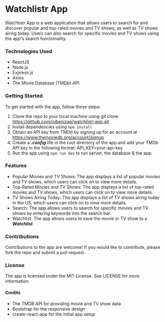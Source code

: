 # Watchlistr App

Watchlistr App is a web application that allows users to search for and discover popular and top-rated movies and TV shows, as well as TV shows airing today. Users can also search for specific movies and TV shows using the app's search functionality.

### Technologies Used
* ReactJS
* Node.js
* Express.js
* Axios
* The Movie Database (TMDb) API

### Getting Started

To get started with the app, follow these steps:

1. Clone the repo to your local machine using git clone https://github.com/rubenizag/watchlistr-app.git
2. Install dependencies using ```npm install```
3. Obtain an API key from TMDb by signing up for an account at https://www.themoviedb.org/account/signup
4. Create a ***.config*** file in the root directory of the app and add your TMDb API key in the following format: API_KEY=your-api-key
5. Run the app using ```npm run dev``` to run server, the database & the app.


### Features

* Popular Movies and TV Shows: The app displays a list of popular movies and TV shows, which users can click on to view more details.
* Top-Rated Movies and TV Shows: The app displays a list of top-rated movies and TV shows, which users can click on to view more details.
* TV Shows Airing Today: The app displays a list of TV shows airing today in the US, which users can click on to view more details.
* Search: The app allows users to search for specific movies and TV shows by entering keywords into the search bar.
* Watchlist: The app allows users to save the movie or TV show to a ***Watchlist***.

### Contributions

Contributions to the app are welcome! If you would like to contribute, please fork the repo and submit a pull request.

### License

The app is licensed under the MIT License. See LICENSE for more information.

#### Credits

* The TMDB API for providing movie and TV show data
* Bootstrap for the responsive design
* create-react-app for the initial app setup
